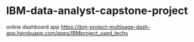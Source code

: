 # IBM-data-analyst-capstone-project

online dashboard app
https://ibm-project-multipage-dash-app.herokuapp.com/apps/IBMproject_used_techs
